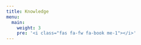 ```yaml
---
title: Knowledge
menu:
  main:
    weight: 3
    pre: '<i class="fas fa-fw fa-book me-1"></i>'
---
```

